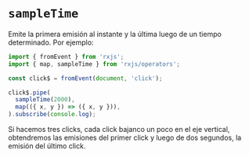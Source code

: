 # `sampleTime`

Emite la primera emisión al instante y la última luego de un tiempo determinado. Por ejemplo:

````typescript
import { fromEvent } from 'rxjs';
import { map, sampleTime } from 'rxjs/operators';

const click$ = fromEvent(document, 'click');

click$.pipe(
  sampleTime(2000),
  map(({ x, y }) => ({ x, y })),
).subscribe(console.log);
````

Si hacemos tres clicks, cada click bajanco un poco en el eje vertical, obtendremos las emisiones del primer click y luego de dos segundos, la emisión del último click.